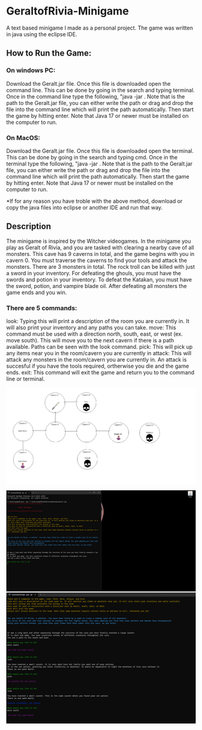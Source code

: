 # GeraltofRivia-Minigame

A text based minigame I made as a personal project.
The game was written in java using the eclipse IDE.

## How to Run the Game:
### On windows PC:
Download the Geralt.jar file.
Once this file is downloaded open the command line. This can be done by going in the search and typing terminal.
Once in the command line type the following, "java -jar <Path>. Note that <Path> is the path to the Geralt.jar file, you can either write the path or drag and drop the file into the command line which will print the path automatically.
Then start the game by hitting enter. Note that Java 17 or newer must be installed on the computer to run.

### On MacOS:
Download the Geralt.jar file.
Once this file is downloaded open the terminal. This can be done by going in the search and typing cmd.
Once in the terminal type the following, "java -jar <Path>. Note that <Path> is the path to the Geralt.jar file, you can either write the path or drag and drop the file into the command line which will print the path automatically.
Then start the game by hitting enter. Note that Java 17 or newer must be installed on the computer to run.

*If for any reason you have troble with the above method, download or copy the java files into eclipse or another IDE and run that way.

## Description
The minigame is inspired by the Witcher videogames. In the minigame you play as Geralt of Rivia, and you are tasked with clearing a nearby cave of all monsters. This cave has 9 caverns in total, and the game begins with you in cavern 0. You must traverse the caverns to find your tools and attack the monsters. 
There are 3 monsters in total. The rock troll can be killed with just a sword in your inventory. For defeating the ghouls, you must have the swords and potion in your inventory. To defeat the Katakan, you must have the sword, potion, and vampire blade oil. After defeating all monsters the game ends and you win.

### There are 5 commands:
look: Typing this will print a description of the room you are currently in. It will also print your inventory and any paths you can take.
move: This command must be used with a direction north, south, east, or west (ex. move south). This will move you to the next cavern if there is a path available. Paths can be seen with the look command.
pick: This will pick up any items near you in the room/cavern you are currently in
attack: This will attack any monsters in the room/cavern you are currently in. An attack is succesful if you have the tools required, ortherwise you die and the game ends.
exit: This command will exit the game and return you to the command line or terminal.

![Screenshot](GeraltMinigame.png)

![Screenshot](GeraltScreenshot1.png)
![Screenshot](GeraltScreenshot2.png)
